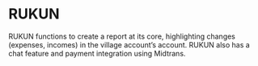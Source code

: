 # RUKUN
RUKUN functions to create a report at its core, highlighting changes (expenses, incomes) in the village account’s account. RUKUN also has a chat feature and payment integration using Midtrans.
